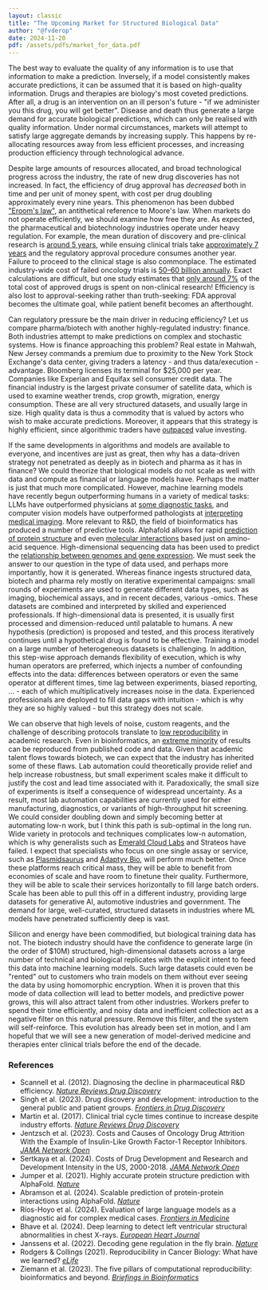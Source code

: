 ```yaml
---
layout: classic
title: "The Upcoming Market for Structured Biological Data"
author: "@fvderop"
date: 2024-11-20
pdf: /assets/pdfs/market_for_data.pdf
---
```


The best way to evaluate the quality of any information is to use that information to make a prediction. Inversely, if a model consistently makes accurate predictions, it can be assumed that it is based on high-quality information. Drugs and therapies are biology's most coveted predictions. After all, a drug is an intervention on an ill person's future - "if we administer you this drug, you will get better". Disease and death thus generate a large demand for accurate biological predictions, which can only be realised with quality information. Under normal circumstances, markets will attempt to satisfy large aggregate demands by increasing supply. This happens by re-allocating resources away from less efficient processes, and increasing production efficiency through technological advance.

Despite large amounts of resources allocated, and broad technological progress across the industry, the rate of new drug discoveries has not increased. In fact, the efficiency of drug approval has *decreased* both in time and per unit of money spent, with cost per drug doubling approximately every nine years. This phenomenon has been dubbed ["Eroom's law"](https://www.nature.com/articles/nrd3681), an antithetical reference to Moore's law. When markets do not operate efficiently, we should examine how free they are. As expected, the pharmaceutical and biotechnology industries operate under heavy regulation. For example, the mean duration of discovery and pre-clinical research is [around 5 years](https://www.frontiersin.org/journals/drug-discovery/articles/10.3389/fddsv.2023.1201419/full), while ensuing clinical trials take [approximately 7 years](https://www.nature.com/articles/nrd.2017.21) and the regulatory approval procedure consumes another year. Failure to proceed to the clinical stage is also commonplace. The estimated industry-wide cost of failed oncology trials is [$50–$60 billion annually](https://jamanetwork.com/journals/jamanetworkopen/fullarticle/2807710). Exact calculations are difficult, but one study estimates that [only around 7%](https://jamanetwork.com/journals/jamanetworkopen/fullarticle/2820562) of the total cost of approved drugs is spent on non-clinical research! Efficiency is also lost to approval-seeking rather than truth-seeking: FDA approval becomes the ultimate goal, while patient benefit becomes an afterthought.

Can regulatory pressure be the main driver in reducing efficiency? Let us compare pharma/biotech with another highly-regulated industry: finance. Both industries attempt to make predictions on complex and stochastic systems. How is finance approaching this problem? Real estate in Mahwah, New Jersey commands a premium due to proximity to the New York Stock Exchange's data center, giving traders a latency - and thus data/execution - advantage. Bloomberg licenses its terminal for $25,000 per year. Companies like Experian and Equifax sell consumer credit data. The financial industry is the largest private consumer of satellite data, which is used to examine weather trends, crop growth, migration, energy consumption. These are all very structured datasets, and usually large in size. High quality data is thus a commodity that is valued by actors who wish to make accurate predictions. Moreover, it appears that this strategy is highly efficient, since algorithmic traders have [outpaced](https://paperswithbacktest.com/wiki/comparison-of-value-and-growth-stocks) value investing.

If the same developments in algorithms and models are available to everyone, and incentives are just as great, then why has a data-driven strategy not penetrated as deeply as in biotech and pharma as it has in finance? We could theorize that biological models do not scale as well with data and compute as financial or language models have. Perhaps the matter is just that much more complicated. However, machine learning models have recently begun outperforming humans in a variety of medical tasks: LLMs have outperformed physicians at [some diagnostic tasks](https://www.frontiersin.org/journals/medicine/articles/10.3389/fmed.2024.1380148/full), and computer vision models have outperformed pathologists at [interpreting medical imaging](https://pubmed.ncbi.nlm.nih.gov/38503537/). More relevant to R&D, the field of bioinformatics has produced a number of predictive tools. Alphafold allows for rapid [prediction of protein structure](https://www.nature.com/articles/s41586-021-03819-2) and even [molecular interactions](https://www.nature.com/articles/s41586-024-07487-w) based just on amino-acid sequence. High-dimensional sequencing data has been used to predict the [relationship between genomes and gene expression](https://www.nature.com/articles/s41586-021-04262-z). We must seek the answer to our question in the type of data used, and perhaps more importantly, how it is generated. Whereas finance ingests structured data, biotech and pharma rely mostly on iterative experimental campaigns: small rounds of experiments are used to generate different data types, such as imaging, biochemical assays, and in recent decades, various -omics. These datasets are combined and interpreted by skilled and experienced professionals. If high-dimensional data is presented, it is usually first processed and dimension-reduced until palatable to humans. A new hypothesis (prediction) is proposed and tested, and this process iteratively continues until a hypothetical drug is found to be effective. Training a model on a large number of heterogeneous datasets is challenging. In addition, this step-wise approach demands flexibility of execution, which is why human operators are preferred, which injects a number of confounding effects into the data: differences between operators or even the same operator at different times, time lag between experiments, biased reporting, ... - each of which multiplicatively increases noise in the data. Experienced professionals are deployed to fill data gaps with intuition - which is why they are so highly valued - but this strategy does not scale.

We can observe that high levels of noise, custom reagents, and the challenge of describing protocols translate to [low reproducibility](https://elifesciences.org/articles/75830) in academic research. Even in bioinformatics, an [extreme minority](https://academic.oup.com/bib/article/24/6/bbad375/7326135) of results can be reproduced from published code and data. Given that academic talent flows towards biotech, we can expect that the industry has inherited some of these flaws. Lab automation could theoretically provide relief and help increase robustness, but small experiment scales make it difficult to justify the cost and lead time associated with it. Paradoxically, the small size of experiments is itself a consequence of widespread uncertainty. As a result, most lab automation capabilities are currently used for either manufacturing, diagnostics, or variants of high-throughput hit screening. We could consider doubling down and simply becoming better at automating low-n work, but I think this path is sub-optimal in the long run. Wide variety in protocols and techniques complicates low-n automation, which is why generalists such as [Emerald Cloud Labs](https://www.emeraldcloudlab.com/) and Strateos have failed. I expect that specialists who focus on one single assay or service, such as [Plasmidsaurus](https://plasmidsaurus.com/) and [Adaptyv Bio](https://www.adaptyvbio.com/), will perform much better. Once these platforms reach critical mass, they will be able to benefit from economies of scale and have room to finetune their quality. Furthermore, they will be able to scale their services horizontally to fill large batch orders. Scale has been able to pull this off in a different industry, providing large datasets for generative AI, automotive industries and government. The demand for large, well-curated, structured datasets in industries where ML models have penetrated sufficiently deep is vast.

Silicon and energy have been commodified, but biological training data has not. The biotech industry should have the confidence to generate large (in the order of $10M) structured, high-dimensional datasets across a large number of technical and biological replicates with the explicit intent to feed this data into machine learning models. Such large datasets could even be "rented" out to customers who train models on them without ever seeing the data by using homomorphic encryption. When it is proven that this mode of data collection will lead to better models, and predictive power grows, this will also attract talent from other industries. Workers prefer to spend their time efficiently, and noisy data and inefficient collection act as a negative filter on this natural pressure. Remove this filter, and the system will self-reinforce. This evolution has already been set in motion, and I am hopeful that we will see a new generation of model-derived medicine and therapies enter clinical trials before the end of the decade.

### References
* Scannell et al. (2012). Diagnosing the decline in pharmaceutical R&D efficiency. [*Nature Reviews Drug Discovery*](https://www.nature.com/articles/nrd3681)
* Singh et al. (2023). Drug discovery and development: introduction to the general public and patient groups. [*Frontiers in Drug Discovery*](https://www.frontiersin.org/journals/drug-discovery/articles/10.3389/fddsv.2023.1201419/full)
* Martin et al. (2017). Clinical trial cycle times continue to increase despite industry efforts. [*Nature Reviews Drug Discovery*](https://www.nature.com/articles/nrd.2017.21)
* Jentzsch et al. (2023). Costs and Causes of Oncology Drug Attrition With the Example of Insulin-Like Growth Factor-1 Receptor Inhibitors. [*JAMA Network Open*](https://jamanetwork.com/journals/jamanetworkopen/fullarticle/2807710)
* Sertkaya et al. (2024). Costs of Drug Development and Research and Development Intensity in the US, 2000-2018. [*JAMA Network Open*](https://jamanetwork.com/journals/jamanetworkopen/fullarticle/2820562)
* Jumper et al. (2021). Highly accurate protein structure prediction with AlphaFold. [*Nature*](https://www.nature.com/articles/s41586-021-03819-2)
* Abramson et al. (2024). Scalable prediction of protein-protein interactions using AlphaFold. [*Nature*](https://www.nature.com/articles/s41586-024-07487-w)
* Ríos-Hoyo et al. (2024). Evaluation of large language models as a diagnostic aid for complex medical cases. [*Frontiers in Medicine*](https://www.frontiersin.org/journals/medicine/articles/10.3389/fmed.2024.1380148/full)
* Bhave et al. (2024). Deep learning to detect left ventricular structural abnormalities in chest X-rays. [*European Heart Journal*](https://pubmed.ncbi.nlm.nih.gov/38503537/)
* Janssens et al. (2022). Decoding gene regulation in the fly brain. [*Nature*](https://www.nature.com/articles/s41586-021-04262-z)
* Rodgers & Collings (2021). Reproducibility in Cancer Biology: What have we learned? [*eLife*](https://elifesciences.org/articles/75830)
* Ziemann et al. (2023). The five pillars of computational reproducibility: bioinformatics and beyond. [*Briefings in Bioinformatics*](https://academic.oup.com/bib/article/24/6/bbad375/7326135)
